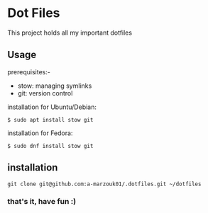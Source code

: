 # Dot Files

This project holds all my important dotfiles


## Usage
prerequisites:-
- stow: managing symlinks
- git: version control

installation for Ubuntu/Debian:
```console
$ sudo apt install stow git
```
installation for Fedora:
```console
$ sudo dnf install stow git
```
## installation
```console
git clone git@github.com:a-marzouk01/.dotfiles.git ~/dotfiles
```

### that's it, have fun :)
